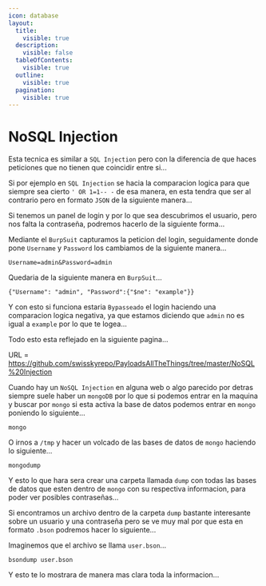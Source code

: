 ```yaml
---
icon: database
layout:
  title:
    visible: true
  description:
    visible: false
  tableOfContents:
    visible: true
  outline:
    visible: true
  pagination:
    visible: true
---
```


# NoSQL Injection

Esta tecnica es similar a `SQL Injection` pero con la diferencia de que haces peticiones que no tienen que coincidir entre si...

Si por ejemplo en `SQL Injection` se hacia la comparacion logica para que siempre sea cierto `' OR 1=1-- -` de esa manera, en esta tendra que ser al contrario pero en formato `JSON` de la siguiente manera...

Si tenemos un panel de login y por lo que sea descubrimos el usuario, pero nos falta la contraseña, podremos hacerlo de la siguiente forma...

Mediante el `BurpSuit` capturamos la peticion del login, seguidamente donde pone `Username` y `Password` los cambiamos de la siguiente manera...

```
Username=admin&Password=admin
```

Quedaria de la siguiente manera en `BurpSuit`...

```
{"Username": "admin", "Password":{"$ne": "example"}}
```

Y con esto si funciona estaria `Bypasseado` el login haciendo una comparacion logica negativa, ya que estamos diciendo que `admin` no es igual a `example` por lo que te logea...

Todo esto esta reflejado en la siguiente pagina...

URL = https://github.com/swisskyrepo/PayloadsAllTheThings/tree/master/NoSQL%20Injection

Cuando hay un `NoSQL Injection` en alguna web o algo parecido por detras siempre suele haber un `mongoDB` por lo que si podemos entrar en la maquina y buscar por `mongo` si esta activa la base de datos podemos entrar en `mongo` poniendo lo siguiente...

```shell
mongo
```

O irnos a `/tmp` y hacer un volcado de las bases de datos de `mongo` haciendo lo siguiente...

```shell
mongodump
```

Y esto lo que hara sera crear una carpeta llamada `dump` con todas las bases de datos que esten dentro de `mongo` con su respectiva informacion, para poder ver posibles contraseñas...

Si encontramos un archivo dentro de la carpeta `dump` bastante interesante sobre un usuario y una contraseña pero se ve muy mal por que esta en formato `.bson` podremos hacer lo siguiente...

Imaginemos que el archivo se llama `user.bson`...

```shell
bsondump user.bson
```

Y esto te lo mostrara de manera mas clara toda la informacion...

